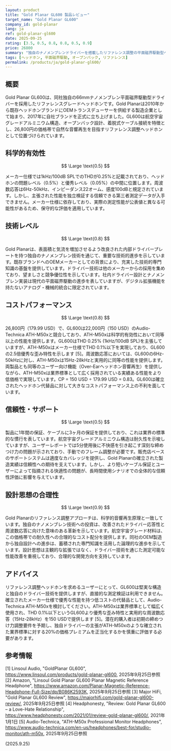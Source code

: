 ```yaml
---
layout: product
title: "Gold Planar GL600 製品レビュー"
target_name: "Gold Planar GL600"
company_id: gold-planar
lang: ja
ref: gold-planar-gl600
date: 2025-09-25
rating: [3.5, 0.5, 0.8, 0.8, 0.5, 0.9]
price: 26800
summary: "独自のナノメンブレンドライバーを搭載したリファレンス調整の平面磁界駆動型ヘッドホン。堅牢な構造品質を備えているが、性能検証のための第三者測定データが限定的。"
tags: [ヘッドホン, 平面磁界駆動, オープンバック, リファレンス]
permalink: /products/ja/gold-planar-gl600/
---
```


## 概要

Gold Planar GL600は、同社独自の66mmナノメンブレン平面磁界駆動型ドライバーを採用したリファレンスグレードヘッドホンです。Gold Planarは2010年から既存ヘッドホンブランドにOEMトランスデューサーを供給する製造企業として始まり、2017年に自社ブランドを正式に立ち上げました。GL600は航空宇宙グレードアルミニウム構造、オープンバック設計、着脱式ケーブル接続を特徴とし、26,800円の価格帯で自然な音響再生を目指すリファレンス調整ヘッドホンとして位置づけられています。

## 科学的有効性

$$ \Large \text{0.5} $$

メーカー仕様では1kHz/100dB SPLでのTHDが0.25%と記載されており、ヘッドホンの問題レベル（0.5%）と優秀レベル（0.05%）の中間に位置します。周波数応答は6Hz-50kHz、インピーダンス22オーム、感度100dBと規定されています。しかし、主張された性能を独立検証する信頼できる第三者測定データが入手できません。メーカー仕様に依存しており、実際の測定性能が公表値と異なる可能性があるため、保守的な評価を適用しています。

## 技術レベル

$$ \Large \text{0.8} $$

Gold Planarは、表面積と気流を増加させるよう改良された内部ドライバープレートを持つ独自のナノメンブレン技術を通じて、重要な技術的進歩を示しています。既存ブランドへのOEMメーカーとしての背景により、充実した技術的専門知識の基盤を提供しています。ドライバー技術は他のメーカーからの採用を集めており、望ましさと競争優位性を示しています。社内ドライバー設計とナノメンブレン実装は現代の平面磁界駆動の進歩を表していますが、デジタル拡張機能を持たないアナログ・機械的統合に限定されています。

## コストパフォーマンス

$$ \Large \text{0.8} $$

26,800円（179.99 USD）で、GL600は22,000円（150 USD）のAudio-Technica ATH-M50xと競合しており、ATH-M50xは科学的有効性において同等以上の性能を提供します。GL600はTHD 0.25% (1kHz/100dB SPL)を主張していますが、ATH-M50xはメーカー仕様でTHD 0.1%以下を実現しており、GL600の2.5倍優秀な歪み特性を示します [5]。周波数応答においては、GL600の6Hz-50kHzに対し、ATH-M50xは15Hz-28kHzと実用的に同等の性能を提供します。両製品とも同等のユーザー向け機能（Over-Earヘッドホン音響再生）を提供しながら、ATH-M50xは業界標準として広く採用されている実績ある性能をより低価格で実現しています。CP = 150 USD ÷ 179.99 USD = 0.83。GL600は確立されたヘッドホン代替品に対して大きなコストパフォーマンス上の不利を面しています。

## 信頼性・サポート

$$ \Large \text{0.5} $$

製品に1年間の保証、ケーブルに3ヶ月の保証を提供しており、これは業界の標準的な慣行を表しています。航空宇宙グレードアルミニウム構造は耐久性を示唆していますが、ユーザーレポートでは5分使用後に不快感を引き起こす深刻な締めつけ力の問題が示されており、手動でのフレーム調整が必要です。販売店ベースのサポートシステムは適度なカバレッジを提供し、Gold Planarの確立された製造実績は信頼性への期待を支えています。しかし、より短いケーブル保証とユーザーによって指摘される快適性の問題が、長時間使用シナリオでの全体的な信頼性評価に影響を与えています。

## 設計思想の合理性

$$ \Large \text{0.9} $$

Gold Planarのリファレンス調整アプローチは、科学的音響再生原理と一致しています。独自のナノメンブレン技術への投資は、改善されたドライバー応答性と周波数応答に向けた意味のある革新を示しています。航空宇宙グレード材料は、この価格帯での耐久性への合理的なコスト配分を提供します。同社のOEM製造から独自設計への進歩は、蓄積された専門知識を活用した論理的な進歩を示しています。設計思想は主観的な拡張ではなく、ドライバー技術を通じた測定可能な性能改善を重視しており、合理的な開発方向を支持しています。

## アドバイス

リファレンス調整ヘッドホンを求めるユーザーにとって、GL600は堅実な構造と独自のドライバー技術を提供しますが、直接的な測定検証は利用できません。確立されたメーカー仕様で優秀な性能を持つ低コストの代替品として、Audio-Technica ATH-M50xを検討してください。ATH-M50xは業界標準として幅広く使用され、THD 0.1%以下というGL600より優秀な歪み特性と実用的な周波数応答（15Hz-28kHz）を150 USDで提供します [5]。潜在的購入者は初期の締めつけ力調整要件を予期し、独自ドライバーの主張がATH-M50xのような確立された業界標準に対する20%の価格プレミアムを正当化するかを慎重に評価する必要があります。

## 参考情報

[1] Linsoul Audio, "GoldPlanar GL600", https://www.linsoul.com/products/gold-planar-gl600, 2025年9月25日参照
[2] Amazon, "Linsoul Gold Planar GL600 Planar Magnetic Reference Headphone", https://www.amazon.com/Planar-Magnetic-Reference-Headphone-Full-Size/dp/B086K2593K, 2025年9月25日参照
[3] Major HiFi, "Gold Planar GL600 Review", https://majorhifi.com/gold-planar-gl600-review/, 2025年9月25日参照
[4] Headphonesty, "Review: Gold Planar GL600 – a Love-Hate Relationship", https://www.headphonesty.com/2021/01/review-gold-planar-gl600/, 2021年1月1日
[5] Audio-Technica, "ATH-M50x Professional Monitor Headphones", https://www.audio-technica.com/en-us/headphones/best-for/studio-monitor/ath-m50x, 2025年9月25日参照

(2025.9.25)